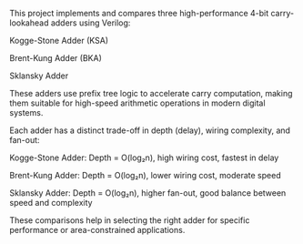 This project implements and compares three high-performance 4-bit carry-lookahead adders using Verilog:

Kogge-Stone Adder (KSA)

Brent-Kung Adder (BKA)

Sklansky Adder

These adders use prefix tree logic to accelerate carry computation, making them suitable for high-speed arithmetic operations in modern digital systems.

Each adder has a distinct trade-off in depth (delay), wiring complexity, and fan-out:

Kogge-Stone Adder:
Depth = O(log₂n), high wiring cost, fastest in delay

Brent-Kung Adder:
Depth = O(log₂n), lower wiring cost, moderate speed

Sklansky Adder:
Depth = O(log₂n), higher fan-out, good balance between speed and complexity

These comparisons help in selecting the right adder for specific performance or area-constrained applications.
